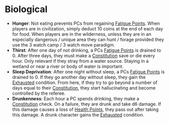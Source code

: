 # Biological

- **Hunger**: Not eating prevents PCs from regaining [Fatigue Points](../Player%20Character%20Components/Derived%20Statistics/Fatigue%20Points.md). When players are in civilization, simply deduct 10 coins at the end of each day for food. When players are in the wilderness, unless they are in an especially dangerous / unique area they can hunt / forage provided they use the 3 watch camp / 3 watch move paradigm.
- **Thirst**: After one day of not drinking, a PCs [Fatigue Points](../Player%20Character%20Components/Derived%20Statistics/Fatigue%20Points.md) is drained to 0. After three days, they must make a [Constitution](../Player%20Character%20Components/Chosen%20Statistics/Constitution.md) save or die every hour. Only relevant if they stray from a water source. Staying in a wetland or near a river or body of water is important.
- **Sleep Deprivation**: After one night without sleep, a PCs [Fatigue Points](../Player%20Character%20Components/Derived%20Statistics/Fatigue%20Points.md) is drained to 0. If they go another day without sleep, they gain the [Exhausted](../Conditions/Exhausted.md) condition. From here, if they try to go beyond a number of days equal to their [Constitution](../Player%20Character%20Components/Chosen%20Statistics/Constitution.md), they start hallucinating and become controlled by the referee.
- **Drunkenness**: Each hour a PC spends drinking, they make a [Constitution](../Player%20Character%20Components/Chosen%20Statistics/Constitution.md) check. On a failure, they are drunk and take d6 damage. If this damage causes a loss of [Health Points](../Player%20Character%20Components/Derived%20Statistics/Health%20Points.md), they pass out after taking this damage. A drunk character gains the [Exhausted](../Conditions/Exhausted.md) condition.